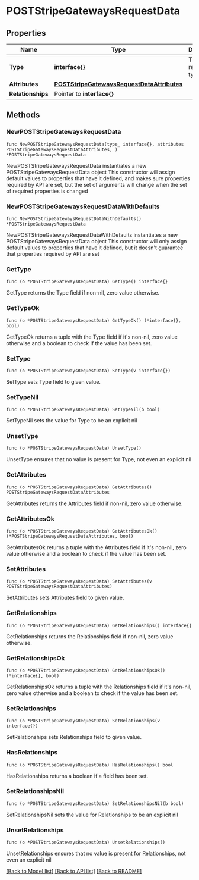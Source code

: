 # POSTStripeGatewaysRequestData

## Properties

Name | Type | Description | Notes
------------ | ------------- | ------------- | -------------
**Type** | **interface{}** | The resource&#39;s type | 
**Attributes** | [**POSTStripeGatewaysRequestDataAttributes**](POSTStripeGatewaysRequestDataAttributes.md) |  | 
**Relationships** | Pointer to **interface{}** |  | [optional] 

## Methods

### NewPOSTStripeGatewaysRequestData

`func NewPOSTStripeGatewaysRequestData(type_ interface{}, attributes POSTStripeGatewaysRequestDataAttributes, ) *POSTStripeGatewaysRequestData`

NewPOSTStripeGatewaysRequestData instantiates a new POSTStripeGatewaysRequestData object
This constructor will assign default values to properties that have it defined,
and makes sure properties required by API are set, but the set of arguments
will change when the set of required properties is changed

### NewPOSTStripeGatewaysRequestDataWithDefaults

`func NewPOSTStripeGatewaysRequestDataWithDefaults() *POSTStripeGatewaysRequestData`

NewPOSTStripeGatewaysRequestDataWithDefaults instantiates a new POSTStripeGatewaysRequestData object
This constructor will only assign default values to properties that have it defined,
but it doesn't guarantee that properties required by API are set

### GetType

`func (o *POSTStripeGatewaysRequestData) GetType() interface{}`

GetType returns the Type field if non-nil, zero value otherwise.

### GetTypeOk

`func (o *POSTStripeGatewaysRequestData) GetTypeOk() (*interface{}, bool)`

GetTypeOk returns a tuple with the Type field if it's non-nil, zero value otherwise
and a boolean to check if the value has been set.

### SetType

`func (o *POSTStripeGatewaysRequestData) SetType(v interface{})`

SetType sets Type field to given value.


### SetTypeNil

`func (o *POSTStripeGatewaysRequestData) SetTypeNil(b bool)`

 SetTypeNil sets the value for Type to be an explicit nil

### UnsetType
`func (o *POSTStripeGatewaysRequestData) UnsetType()`

UnsetType ensures that no value is present for Type, not even an explicit nil
### GetAttributes

`func (o *POSTStripeGatewaysRequestData) GetAttributes() POSTStripeGatewaysRequestDataAttributes`

GetAttributes returns the Attributes field if non-nil, zero value otherwise.

### GetAttributesOk

`func (o *POSTStripeGatewaysRequestData) GetAttributesOk() (*POSTStripeGatewaysRequestDataAttributes, bool)`

GetAttributesOk returns a tuple with the Attributes field if it's non-nil, zero value otherwise
and a boolean to check if the value has been set.

### SetAttributes

`func (o *POSTStripeGatewaysRequestData) SetAttributes(v POSTStripeGatewaysRequestDataAttributes)`

SetAttributes sets Attributes field to given value.


### GetRelationships

`func (o *POSTStripeGatewaysRequestData) GetRelationships() interface{}`

GetRelationships returns the Relationships field if non-nil, zero value otherwise.

### GetRelationshipsOk

`func (o *POSTStripeGatewaysRequestData) GetRelationshipsOk() (*interface{}, bool)`

GetRelationshipsOk returns a tuple with the Relationships field if it's non-nil, zero value otherwise
and a boolean to check if the value has been set.

### SetRelationships

`func (o *POSTStripeGatewaysRequestData) SetRelationships(v interface{})`

SetRelationships sets Relationships field to given value.

### HasRelationships

`func (o *POSTStripeGatewaysRequestData) HasRelationships() bool`

HasRelationships returns a boolean if a field has been set.

### SetRelationshipsNil

`func (o *POSTStripeGatewaysRequestData) SetRelationshipsNil(b bool)`

 SetRelationshipsNil sets the value for Relationships to be an explicit nil

### UnsetRelationships
`func (o *POSTStripeGatewaysRequestData) UnsetRelationships()`

UnsetRelationships ensures that no value is present for Relationships, not even an explicit nil

[[Back to Model list]](../README.md#documentation-for-models) [[Back to API list]](../README.md#documentation-for-api-endpoints) [[Back to README]](../README.md)


